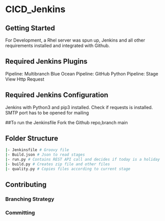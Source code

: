 # CICD_Jenkins

## Getting Started
For Development, a Rhel server was spun up, Jenkins and all other requirements installed and integrated with Github. 


## Required Jenkins Plugins

Pipeline: Multibranch
Blue Ocean
Pipeline: GitHub
Python
Pipeline: Stage View
Http Request


## Required Jenkins Configuration
Jenkins with Python3 and pip3 installed. Check if requests is installed.
SMTP port has to be opened for mailing

##To run the Jenkinsfile 
Fork the Github repo,branch main

## Folder Structure

```bash
|- Jenkinsfile # Groovy file
|- Build.json # Json to read stages
|- run.py # Contains REST API call and decides if today is a holiday
|- build.py # Creates zip file and other files
|- quality.py # Copies files according to current stage
```



## Contributing


### Branching Strategy


### Committing

